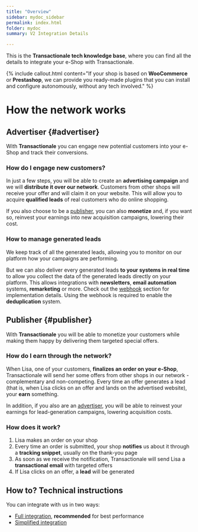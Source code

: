 ```yaml
---
title: "Overview"
sidebar: mydoc_sidebar
permalink: index.html
folder: mydoc
summary: V2 Integration Details

---
```


This is the **Transactionale tech knowledge base**, where you can find all the details to integrate your e-Shop with Transactionale.

{% include callout.html content="If your shop is based on **WooCommerce** or **Prestashop**, we can provide you ready-made plugins that you can install and configure autonomously, without any tech involved." %}

# How the network works

## Advertiser {#advertiser}
With **Transactionale** you can engage new potential customers into your e-Shop and track their conversions.

### How do I engage new customers?
In just a few steps, you will be able to create an **advertising campaign** and we will **distribute it over our network**. Customers from other shops will receive your offer and will claim it on your website. This will allow you to acquire **qualified leads** of real customers who do online shopping.

If you also choose to be a [publisher](#publisher), you can also **monetize** and, if you want so, reinvest your earnings into new acquisition campaigns, lowering their cost.

### How to manage generated leads
We keep track of all the generated leads, allowing you to monitor on our platform how your campaigns are performing.

But we can also deliver every generated leads **to your systems in real time** to allow you collect the data of the generated leads directly on your platform. This allows integrations with **newsletters**, **email automation** systems, **remarketing** or more. Check out the [webhook](webhook.html) section for implementation details. Using the webhook is required to enable the **deduplication** system.

## Publisher {#publisher}
With **Transactionale** you will be able to monetize your customers while making them happy by delivering them targeted special offers.

### How do I earn through the network?
When Lisa, one of your customers, **finalizes an order on your e-Shop**, Transactionale will send her some offers from other shops in our network - complementary and non-competing. Every time an offer generates a lead (that is, when Lisa clicks on an offer and lands on the advertised website), your **earn** something.

In addition, if you also are an [advertiser](#advertiser), you will be able to reinvest your earnings for lead-generation campaigns, lowering acquisition costs.

### How does it work?
1. Lisa makes an order on your shop
2. Every time an order is submitted, your shop **notifies** us about it through a **tracking snippet**, usually on the thank-you page
3. As soon as we receive the notification, Transactionale will send Lisa a **transactional email** with targeted offers
4. If Lisa clicks on an offer, a **lead** will be generated

## How to? Technical instructions

You can integrate with us in two ways:

  - [Full integration](full_integration.html), **recommended** for best performance
  - [Simplified integration](simplified_integration.html)

